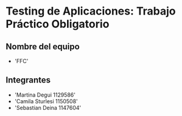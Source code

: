 # Testing de Aplicaciones: Trabajo Práctico Obligatorio
## Nombre del equipo
- 'FFC'
## Integrantes
- 'Martina Degui 1129586'
- 'Camila Sturlesi 1150508'
- 'Sebastian Deina 1147604'
